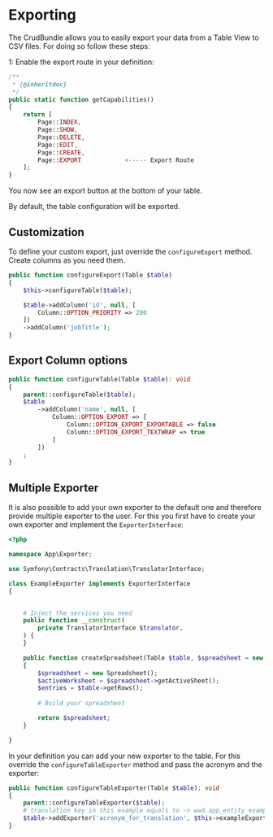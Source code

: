 # Exporting
The CrudBundle allows you to easily export your data from a Table View to CSV files. For doing so follow these steps:

1: Enable the export route in your definition:
```php
/**
 * {@inheritdoc}
 */
public static function getCapabilities()
{
    return [
        Page::INDEX,
        Page::SHOW,
        Page::DELETE,
        Page::EDIT,
        Page::CREATE,
        Page::EXPORT			<----- Export Route
    ];
}
```

You now see an export button at the bottom of your table.

By default, the table configuration will be exported.

## Customization

To define your custom export, just override the `configureExport` method. Create columns as you need them.

```php
public function configureExport(Table $table)
{
    $this->configureTable($table);

    $table->addColumn('id', null, [
        Column::OPTION_PRIORITY => 200
    ])
    ->addColumn('jobTitle');
}
```



## Export Column options

```php
public function configureTable(Table $table): void
{
    parent::configureTable($table);
    $table
        ->addColumn('name', null, [
            Column::OPTION_EXPORT => [
                Column::OPTION_EXPORT_EXPORTABLE => false
                Column::OPTION_EXPORT_TEXTWRAP => true
            ]
        ])
    ;
}
```   

## Multiple Exporter

It is also possible to add your own exporter to the default one and therefore provide multiple exporter to the user. For this you first have to create your own exporter and implement the `ExporterInterface`:

```php
<?php

namespace App\Exporter;

use Symfony\Contracts\Translation\TranslatorInterface;

class ExampleExporter implements ExporterInterface
{


    # Inject the services you need
    public function __construct(
        private TranslatorInterface $translator,
    ) {
    }

    public function createSpreadsheet(Table $table, $spreadsheet = new Spreadsheet()): Spreadsheet
    {
        $spreadsheet = new Spreadsheet();
        $activeWorksheet = $spreadsheet->getActiveSheet();
        $entries = $table->getRows();
        
        # Build your spreadsheet

        return $spreadsheet;
    }

}
```

In your definition you can add your new exporter to the table. For this override the `configureTableExporter` method and pass the acronym and the exporter:

```php
public function configureTableExporter(Table $table): void
{
    parent::configureTableExporter($table);
    # translation key in this example equals to -> wwd.app_entity_example.exporter.acronym_for_translation
    $table->addExporter('acronym_for_translation', $this->exampleExporter); 
}
```
